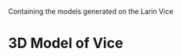 Containing the models generated on the Larin Vice

# 3D Model of Vice
<model-viewer id="reveal" loading="eager" camera-controls auto-rotate src="../models/Vise Assembly - Part.glb" alt="A 3D model of a shishkebab" shadow-intensity="1" width="890px" height="800px"></model-viewer>

<model-viewer id="reveal" loading="eager" camera-controls auto-rotate src="../models/Astronaut.glb" alt="A 3D model of a shishkebab" shadow-intensity="1" width="890px" height="800px"></model-viewer>
